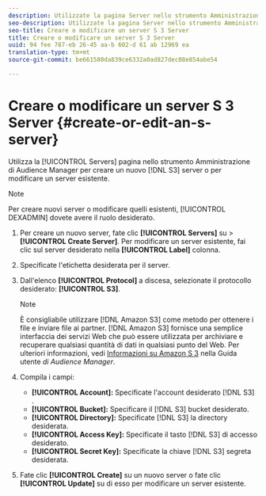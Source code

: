 ```yaml
---
description: Utilizzate la pagina Server nello strumento Amministrazione di Audience Manager per creare un nuovo server S 3 o per modificare un server esistente.
seo-description: Utilizzate la pagina Server nello strumento Amministrazione di Audience Manager per creare un nuovo server S 3 o per modificare un server esistente.
seo-title: Creare o modificare un server S 3 Server
title: Creare o modificare un server S 3 Server
uuid: 94 fee 787-eb 26-45 aa-b 602-d 61 ab 12969 ea
translation-type: tm+mt
source-git-commit: be661580da839ce6332a0ad827dec08e854abe54

---
```



# Creare o modificare un server S 3 Server {#create-or-edit-an-s-server}

Utilizza la [!UICONTROL Servers] pagina nello strumento Amministrazione di Audience Manager per creare un nuovo [!DNL S3] server o per modificare un server esistente.

>[!NOTE]
>
>Per creare nuovi server o modificare quelli esistenti, [!UICONTROL DEXADMIN] dovete avere il ruolo desiderato.

1. Per creare un nuovo server, fate clic **[!UICONTROL Servers]** su &gt; **[!UICONTROL Create Server]**. Per modificare un server esistente, fai clic sul server desiderato nella **[!UICONTROL Label]** colonna.
1. Specificate l'etichetta desiderata per il server.
1. Dall'elenco **[!UICONTROL Protocol]** a discesa, selezionate il protocollo desiderato: **[!UICONTROL S3]**.

   >[!NOTE]
   >
   >È consigliabile utilizzare [!DNL Amazon S3] come metodo per ottenere i file e inviare file ai partner. [!DNL Amazon S3] fornisce una semplice interfaccia dei servizi Web che può essere utilizzata per archiviare e recuperare qualsiasi quantità di dati in qualsiasi punto del Web. Per ulteriori informazioni, vedi [Informazioni su Amazon S 3](https://docs.adobe.com/content/help/en/audience-manager/user-guide/reference/amazon-s3.html) nella Guida utente *di Audience Manager*.

1. Compila i campi:

   * **[!UICONTROL Account]:** Specificate l'account desiderato [!DNL S3] .
   * **[!UICONTROL Bucket]:** Specificare il [!DNL S3] bucket desiderato.
   * **[!UICONTROL Directory]:** Specificate [!DNL S3] la directory desiderata.
   * **[!UICONTROL Access Key]:** Specificate il tasto [!DNL S3] di accesso desiderato.
   * **[!UICONTROL Secret Key]:** Specificate la chiave [!DNL S3] segreta desiderata.

1. Fate clic **[!UICONTROL Create]** su un nuovo server o fate clic **[!UICONTROL Update]** su di esso per modificare un server esistente.